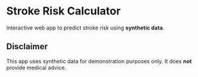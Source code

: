 
# Stroke Risk Calculator

Interactive web app to predict stroke risk using **synthetic data**.

## Disclaimer
This app uses synthetic data for demonstration purposes only.
It does **not** provide medical advice.
